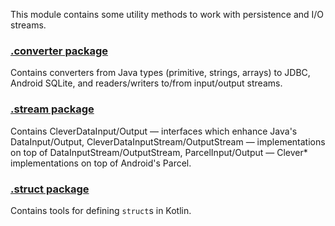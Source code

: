 
This module contains some utility methods to work with persistence and I/O streams.

### [.converter package](/persistence/src/main/kotlin/net/aquadc/persistence/converter)

Contains converters from Java types (primitive, strings, arrays)
to JDBC, Android SQLite, and readers/writers to/from input/output streams.

### [.stream package](/persistence/src/main/kotlin/net/aquadc/persistence/stream)

Contains CleverDataInput/Output — interfaces which enhance Java's DataInput/Output,
CleverDataInputStream/OutputStream — implementations on top of DataInputStream/OutputStream,
ParcelInput/Output — Clever* implementations on top of Android's Parcel.

### [.struct package](/persistence/src/main/kotlin/net/aquadc/persistence/struct)

Contains tools for defining `struct`s in Kotlin.
